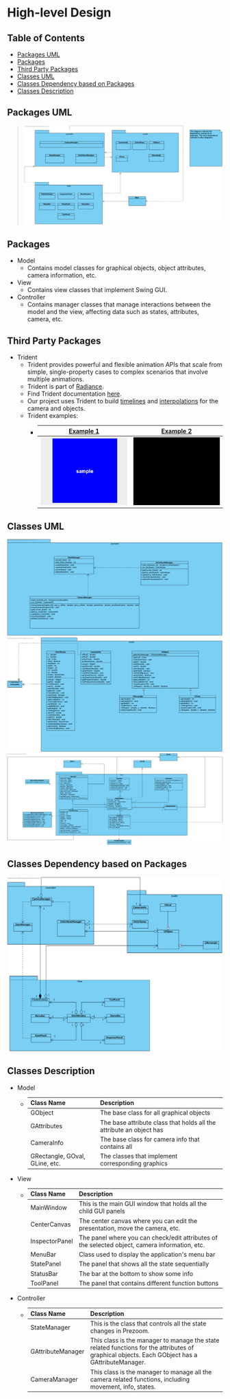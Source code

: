 # High-level Design

## Table of Contents
  - [Packages UML](#packages-uml)
  - [Packages](#packages)
  - [Third Party Packages](#third-party-packages)
  - [Classes UML](#classes-uml)
  - [Classes Dependency based on Packages](#class-uml)
  - [Classes Description](#classes-description)

## Packages UML
> ![Package Structure](res/Package_structure.png)

## Packages
+ Model
    - Contains model classes for graphical objects, object attributes, camera information, etc.
+ View
    - Contains view classes that implement Swing GUI. 
+ Controller
    - Contains manager classes that manage interactions between the model and the view, affecting data such as states, attributes, camera, etc.

## Third Party Packages
+ Trident
    - Trident provides powerful and flexible animation APIs that scale from simple, single-property cases to complex scenarios that involve multiple animations.
    - Trident is part of [Radiance](https://github.com/kirill-grouchnikov/radiance).
    - Find Trident documentation [here](https://github.com/kirill-grouchnikov/radiance/blob/master/docs/trident/trident.md).
    - Our project uses Trident to build [timelines](https://github.com/kirill-grouchnikov/radiance/blob/master/docs/trident/TimelineLifecycle.md) and [interpolations](https://github.com/kirill-grouchnikov/radiance/blob/master/docs/trident/TimelineInterpolatingFields.md) for the camera and objects.
    - Trident examples:
      - | [Example 1](https://github.com/kirill-grouchnikov/radiance/blob/master/docs/trident/SimpleSwingExample.md) | [Example 2](https://github.com/kirill-grouchnikov/radiance/blob/master/docs/trident/ParallelSwingTimelines.md) |
        | :---------: | :---------: |
        | ![example 1](res/GIF_Trident_example_1.gif) | ![example 2](res/GIF_Trident_example_2.gif) |
          
     


## Classes UML
![Controllor Package](res/controller_package.png)
![Model Package](res/model_package.png)
![view Package](res/view_package.png)

## Classes Dependency based on Packages
![Classes Dependency based on Packages](res/package_class_dependency.png)

## Classes Description
+ Model
  + | Class Name | Description |
    | :--------- | :---------- |
    | GObject | The base class for all graphical objects  | 
    | GAttributes | The base attribute class that holds all the attribute an object has |
    | CameraInfo | The base class for camera info that contains all |
    | GRectangle, GOval, GLine, etc. | The classes that implement corresponding graphics |

+ View
  + | Class Name | Description |
    | :--------- | :---------- |
    | MainWindow | This is the main GUI window that holds all the child GUI panels |
    | CenterCanvas | The center canvas where you can edit the presentation, move the camera, etc. |
    | InspectorPanel | The panel where you can check/edit attributes of the selected object, camera information, etc. |
    | MenuBar | Class used to display the application's menu bar |
    | StatePanel | The panel that shows all the state sequentially |
    | StatusBar | The bar at the bottom to show some info |
    | ToolPanel | The panel that contains different function buttons |

+ Controller
  + | Class Name | Description |
    | :--------- | :---------- |
    | StateManager | This is the class that controls all the state changes in Prezoom. |
    | GAttributeManager | This class is the manager to manage the state related functions for the attributes of graphical objects. Each GObject has a GAttributeManager. |
    | CameraManager | This class is the manager to manage all the camera related functions, including movement, info, states. |
